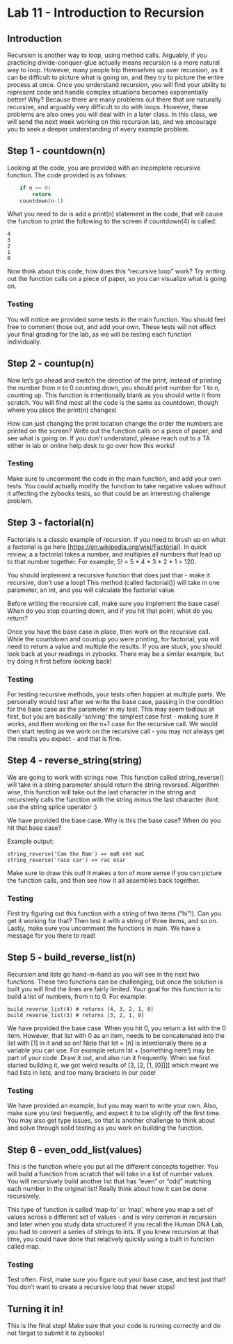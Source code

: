# Lab 11 - Introduction to Recursion
## Introduction
Recursion is another way to loop, using method calls. Arguably, if you practicing divide-conquer-glue actually means recursion is a more natural way to loop. However, many people trip themselves up over recursion, as it can be difficult to picture what is going on, and they try to picture the entire process at once. Once you understand recursion, you will find your ability to represent code and handle complex situations becomes exponentially better! Why? Because there are many problems out there that are naturally recursive, and arguably very difficult to do with loops. However, these problems are also ones you will deal with in a later class. In this class, we will send the next week working on this recursion lab, and we encourage you to seek a deeper understanding of every example problem.

## Step 1 - countdown(n)
Looking at the code, you are provided with an incomplete recursive function. The code provided is as follows:
```python
    if n == 0:
        return
    countdown(n-1)
```
What you need to do is add a print(n) statement in the code, that will cause the function to print the following to the screen if countdown(4) is called:
```
4
3
2
1
0
```
Now think about this code, how does this “recursive loop” work? Try writing out the function calls on a piece of paper, so you can visualize what is going on.

### Testing
You will notice we provided some tests in the main function. You should feel free to comment those out, and add your own. These tests will not affect your final grading for the lab, as we will be testing each function individually.

## Step 2 - countup(n)
Now let’s go ahead and switch the direction of the print, instead of printing the number from n to 0 counting down, you should print number for 1 to n, counting up. This function is intentionally blank as you should write it from scratch. You will find most all the code is the same as countdown, though where you place the print(n) changes!

How can just changing the print location change the order the numbers are printed on the screen? Write out the function calls on a piece of paper, and see what is going on. If you don’t understand, please reach out to a TA either in lab or online help desk to go over how this works!

### Testing
Make sure to uncomment the code in the main function, and add your own tests. You could actually modify the function to take negative values without it affecting the zybooks tests, so that could be an interesting challenge problem.

## Step 3 - factorial(n)
Factorials is a classic example of recursion. If you need to brush up on what a factorial is go here [https://en.wikipedia.org/wiki/Factorial]. In quick review, a a factorial takes a number, and multiples all numbers that lead up to that number together. For example, 5! = 5 * 4 * 3 * 2 * 1 = 120.

You should implement a recursive function that does just that - make it recursive, don’t use a loop! This method (called factorial()) will take in one parameter, an int, and you will calculate the factorial value.

Before writing the recursive call, make sure you implement the base case! When do you stop counting down, and if you hit that point, what do you return?

Once you have the base case in place, then work on the recursive call. While the countdown and countup you were printing, for factorial, you will need to return a value and multiple the results. If you are stuck, you should look back at your readings in zybooks. There may be a similar example, but try doing it first before looking back!

### Testing
For testing recursive methods, your tests often happen at multiple parts. We personally would test after we write the base case, passing in the condition for the base case as the parameter in my test. This may seem tedious at first, but you are basically ‘solving’ the simplest case first - making sure it works, and then working on the n+1 case for the recursive call. We would then start testing as we work on the recursive call - you may not always get the results you expect - and that is fine.

## Step 4 - reverse_string(string)
We are going to work with strings now. This function called string_reverse() will take in a string parameter should return the string reversed. Algorithm wise, this function will take out the last character in the string and recursively calls the function with the string minus the last character (hint: use the string splice operator :)

We have provided the base case. Why is this the base case? When do you hit that base case?

Example output:
```
string_reverse('Cam the Ram') => maR eht maC
string_reverse('race car') => rac ecar
```
Make sure to draw this out! It makes a ton of more sense if you can picture the function calls, and then see how it all assembles back together.

### Testing
First try figuring out this function with a string of two items (“hi”!). Can you get it working for that? Then test it with a string of three items, and so on. Lastly, make sure you uncomment the functions in main. We have a message for you there to read!

## Step 5 - build_reverse_list(n)
Recursion and lists go hand-in-hand as you will see in the next two functions. These two functions can be challenging, but once the solution is built you will find the lines are fairly limited. Your goal for this function is to build a list of numbers, from n to 0. For example:
```
build_reverse_list(4) # returns [4, 3, 2, 1, 0]
build_reverse_list(3) # returns [3, 2, 1, 0]
```
We have provided the base case. When you hit 0, you return a list with the 0 item. However, that list with 0 as an item, needs to be concatenated into the list with [1] in it and so on! Note that lst = [n] is intentionally there as a variable you can use. For example return lst + (something here!) may be part of your code. Draw it out, and also run it frequently. When we first started building it, we got weird results of [3, [2, [1, [0]]]] which meant we had lists in lists, and too many brackets in our code!

### Testing
We have provided an example, but you may want to write your own. Also, make sure you test frequently, and expect it to be slightly off the first time. You may also get type issues, so that is another challenge to think about and solve through solid testing as you work on building the function.

## Step 6 - even_odd_list(values)
This is the function where you put all the different concepts together. You will build a function from scratch that will take in a list of number values. You will recursively build another list that has “even” or “odd” matching each number in the original list! Really think about how it can be done recursively.

This type of function is called ‘map-to’ or ‘map’, where you map a set of values across a different set of values - and is very common in recursion and later when you study data structures! If you recall the Human DNA Lab, you had to convert a series of strings to ints. If you knew recursion at that time, you could have done that relatively quickly using a built in function called map.

### Testing
Test often. First, make sure you figure out your base case, and test just that! You don’t want to create a recursive loop that never stops!

## Turning it in!
This is the final step! Make sure that your code is running correctly and do not forget to submit it to zybooks!
